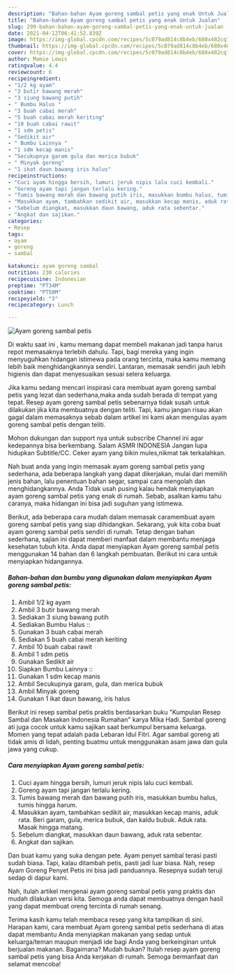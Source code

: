 ```yaml
---
description: "Bahan-bahan Ayam goreng sambal petis yang enak Untuk Jualan"
title: "Bahan-bahan Ayam goreng sambal petis yang enak Untuk Jualan"
slug: 299-bahan-bahan-ayam-goreng-sambal-petis-yang-enak-untuk-jualan
date: 2021-04-12T06:41:52.839Z
image: https://img-global.cpcdn.com/recipes/5c079ad814c8b4eb/680x482cq70/ayam-goreng-sambal-petis-foto-resep-utama.jpg
thumbnail: https://img-global.cpcdn.com/recipes/5c079ad814c8b4eb/680x482cq70/ayam-goreng-sambal-petis-foto-resep-utama.jpg
cover: https://img-global.cpcdn.com/recipes/5c079ad814c8b4eb/680x482cq70/ayam-goreng-sambal-petis-foto-resep-utama.jpg
author: Mamie Lewis
ratingvalue: 4.4
reviewcount: 6
recipeingredient:
- "1/2 kg ayam"
- "3 butir bawang merah"
- "3 siung bawang putih"
- " Bumbu Halus "
- "3 buah cabai merah"
- "5 buah cabai merah keriting"
- "10 buah cabai rawit"
- "1 sdm petis"
- "Sedikit air"
- " Bumbu Lainnya "
- "1 sdm kecap manis"
- "Secukupnya garam gula dan merica bubuk"
- " Minyak goreng"
- "1 ikat daun bawang iris halus"
recipeinstructions:
- "Cuci ayam hingga bersih, lumuri jeruk nipis lalu cuci kembali."
- "Goreng ayam tapi jangan terlalu kering."
- "Tumis bawang merah dan bawang putih iris, masukkan bumbu halus, tumis hingga harum."
- "Masukkan ayam, tambahkan sedikit air, masukkan kecap manis, aduk rata. Beri garam, gula, merica bubuk, dan kaldu bubuk. Aduk rata. Masak hingga matang."
- "Sebelum diangkat, masukkan daun bawang, aduk rata sebentar."
- "Angkat dan sajikan."
categories:
- Resep
tags:
- ayam
- goreng
- sambal

katakunci: ayam goreng sambal 
nutrition: 230 calories
recipecuisine: Indonesian
preptime: "PT34M"
cooktime: "PT50M"
recipeyield: "3"
recipecategory: Lunch

---
```



![Ayam goreng sambal petis](https://img-global.cpcdn.com/recipes/5c079ad814c8b4eb/680x482cq70/ayam-goreng-sambal-petis-foto-resep-utama.jpg)

Di waktu  saat ini , kamu memang dapat membeli makanan jadi tanpa harus repot memasaknya terlebih dahulu. Tapi, bagi mereka yang ingin menyuguhkan hidangan istimewa pada orang tercinta, maka kamu memang lebih baik menghidangkannya sendiri. Lantaran, memasak sendiri jauh lebih higienis dan dapat menyesuaikan sesuai selera keluarga.

Jika kamu sedang mencari inspirasi cara membuat ayam goreng sambal petis yang lezat dan sederhana,maka anda sudah berada di tempat yang tepat. Resep ayam goreng sambal petis  sebenarnya tidak susah untuk dilakukan jika kita membuatnya dengan teliti. Tapi, kamu jangan risau akan gagal dalam memasaknya 
sebab dalam artikel ini kami akan mengulas ayam goreng sambal petis dengan teliti.  

Mohon dukungan dan support nya untuk subscribe Channel ini agar kedepannya bisa berkembang. Salam ASMR INDONESIA Jangan lupa hidupkan Subtitle/CC. Ceker ayam yang bikin mules,nikmat tak terkalahkan.

Nah buat anda yang ingin memasak ayam goreng sambal petis yang sederhana, ada beberapa langkah yang dapat dikerjakan, mulai dari memilih jenis bahan, lalu penentuan bahan segar, sampai cara mengolah dan menghidangkannya. Anda Tidak usah pusing kalau hendak menyiapkan ayam goreng sambal petis yang enak di rumah. Sebab, asalkan kamu  tahu caranya, maka hidangan ini bisa jadi suguhan yang istimewa.

Berikut, ada beberapa cara mudah dalam memasak caramembuat ayam goreng sambal petis yang siap dihidangkan. Sekarang, yuk kita coba buat ayam goreng sambal petis sendiri di rumah. Tetap dengan bahan sederhana, sajian ini dapat memberi manfaat dalam membantu menjaga kesehatan tubuh kita. Anda dapat menyiapkan Ayam goreng sambal petis menggunakan 14 bahan dan 6 langkah pembuatan. Berikut ini cara untuk menyiapkan hidangannya.

<!--inarticleads1-->

##### Bahan-bahan dan bumbu yang digunakan dalam menyiapkan Ayam goreng sambal petis:

1. Ambil 1/2 kg ayam
1. Ambil 3 butir bawang merah
1. Sediakan 3 siung bawang putih
1. Sediakan  Bumbu Halus ::
1. Gunakan 3 buah cabai merah
1. Sediakan 5 buah cabai merah keriting
1. Ambil 10 buah cabai rawit
1. Ambil 1 sdm petis
1. Gunakan Sedikit air
1. Siapkan  Bumbu Lainnya ::
1. Gunakan 1 sdm kecap manis
1. Ambil Secukupnya garam, gula, dan merica bubuk
1. Ambil  Minyak goreng
1. Gunakan 1 ikat daun bawang, iris halus


Berikut ini resep sambal petis praktis berdasarkan buku &#34;Kumpulan Resep Sambal dan Masakan Indonesia Rumahan&#34; karya Mika Hadi. Sambal goreng ati juga cocok untuk kamu sajikan saat berkumpul bersama keluarga. Momen yang tepat adalah pada Lebaran Idul Fitri. Agar sambal goreng ati tidak amis di lidah, penting buatmu untuk menggunakan asam jawa dan gula jawa yang cukup. 

<!--inarticleads2-->

##### Cara menyiapkan Ayam goreng sambal petis:

1. Cuci ayam hingga bersih, lumuri jeruk nipis lalu cuci kembali.
1. Goreng ayam tapi jangan terlalu kering.
1. Tumis bawang merah dan bawang putih iris, masukkan bumbu halus, tumis hingga harum.
1. Masukkan ayam, tambahkan sedikit air, masukkan kecap manis, aduk rata. Beri garam, gula, merica bubuk, dan kaldu bubuk. Aduk rata. Masak hingga matang.
1. Sebelum diangkat, masukkan daun bawang, aduk rata sebentar.
1. Angkat dan sajikan.


Dan buat kamu yang suka dengan pete. Ayam penyet sambal terasi pasti sudah biasa. Tapi, kalau ditambah petis, pasti jadi luar biasa. Nah, resep Ayam Goreng Penyet Petis ini bisa jadi panduannya. Resepnya sudah teruji sedap di dapur kami. 

Nah, itulah artikel mengenai  ayam goreng sambal petis  yang praktis dan mudah dilakukan versi kita. Semoga anda dapat membuatnya dengan hasil yang dapat membuat oreng tercinta di rumah senang. 

Terima kasih kamu telah membaca resep yang kita tampilkan di sini. Harapan kami, cara membuat  Ayam goreng sambal petis sederhana di atas dapat membantu Anda menyiapkan makanan yang sedap untuk keluarga/teman maupun menjadi ide bagi Anda yang berkeinginan untuk berjualan makanan. Bagaimana? Mudah bukan? Itulah resep ayam goreng sambal petis yang bisa Anda kerjakan di rumah. Semoga bermanfaat dan selamat mencoba!


